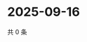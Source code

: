 # 2025-09-16

共 0 条

<!-- BEGIN ZHIHUQUESTIONS -->
<!-- 最后更新时间 Tue Sep 16 2025 20:21:39 GMT+0800 (China Standard Time) -->

<!-- END ZHIHUQUESTIONS -->
